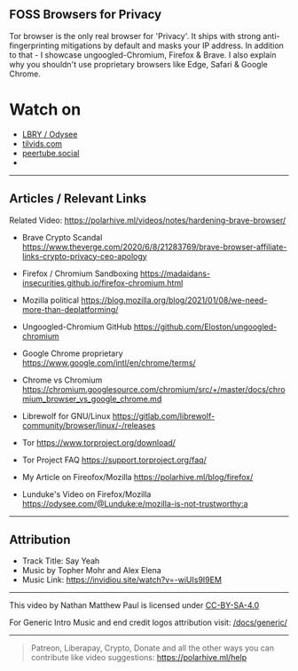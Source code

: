 ## FOSS Browsers for Privacy
Tor browser is the only real browser for 'Privacy'. It ships with strong anti-fingerprinting mitigations by default and masks your IP address. In addition to that - I showcase ungoogled-Chromium, Firefox & Brave. I also explain why you shouldn't use proprietary browsers like Edge, Safari & Google Chrome.

# Watch on
- [LBRY / Odysee](https://odysee.com/@polarhive:e/foss-browsers-for-privacy-desktop:0)
- [tilvids.com](https://tilvids.com/videos/watch/38bb8f48-5e62-4df4-96a4-22cd57a9cac0)
- [peertube.social](https://peertube.social/videos/watch/75475bae-401d-4981-8754-db400fe051c6)
- 
---
## Articles / Relevant Links
Related Video: https://polarhive.ml/videos/notes/hardening-brave-browser/

- Brave Crypto Scandal
https://www.theverge.com/2020/6/8/21283769/brave-browser-affiliate-links-crypto-privacy-ceo-apology

- Firefox / Chromium Sandboxing
https://madaidans-insecurities.github.io/firefox-chromium.html

- Mozilla political
https://blog.mozilla.org/blog/2021/01/08/we-need-more-than-deplatforming/

- Ungoogled-Chromium GitHub
https://github.com/Eloston/ungoogled-chromium

- Google Chrome proprietary
https://www.google.com/intl/en/chrome/terms/

- Chrome vs Chromium
https://chromium.googlesource.com/chromium/src/+/master/docs/chromium_browser_vs_google_chrome.md

- Librewolf for GNU/Linux
https://gitlab.com/librewolf-community/browser/linux/-/releases

- Tor 
https://www.torproject.org/download/

- Tor Project FAQ
https://support.torproject.org/faq/

- My Article on Fireofox/Mozilla
https://polarhive.ml/blog/firefox/

- Lunduke's Video on Firefox/Mozilla
https://odysee.com/@Lunduke:e/mozilla-is-not-trustworthy:a

---
## Attribution
- Track Title: Say Yeah 
- Music by Topher Mohr and Alex Elena
- Music Link: https://invidiou.site/watch?v=-wiUIs9I9EM

---
This video by Nathan Matthew Paul is licensed under [CC-BY-SA-4.0](https://creativecommons.org/licenses/by-sa/4.0/)

For Generic Intro Music and end credit logos attribution visit: [/docs/generic/](https://codeberg.org/polarhive/videos/src/branch/main/docs/generic/) 

---
> Patreon, Liberapay, Crypto, Donate and all the other ways you can contribute like video suggestions: https://polarhive.ml/help